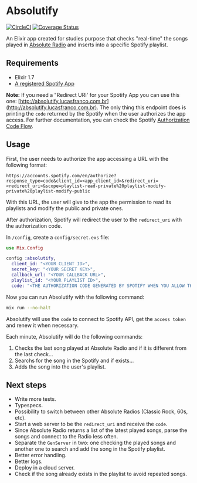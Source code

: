 # Absolutify

[![CircleCI](https://circleci.com/gh/francolucas/absolutify.svg?style=svg)](https://circleci.com/gh/francolucas/absolutify)
[![Coverage Status](https://coveralls.io/repos/github/francolucas/absolutify/badge.svg?branch=master)](https://coveralls.io/github/francolucas/absolutify?branch=master)

An Elixir app created for studies purpose that checks "real-time" the songs played in [Absolute Radio](https://absoluteradio.co.uk/absolute-radio/) and inserts into a specific Spotify playlist.

## Requirements

- Elixir 1.7
- [A registered Spotify App](https://developer.spotify.com/documentation/general/guides/app-settings/#register-your-app)

**Note:** If you need a "Redirect URI' for your Spotify App you can use this one: [http://absolutify.lucasfranco.com.br](http://absolutify.lucasfranco.com.br). The only thing this endpoint does is printing the `code` returned by the Spotify when the user authorizes the app access. For further documentation, you can check the Spotify [Authorization Code Flow](https://developer.spotify.com/documentation/general/guides/authorization-guide/#authorization-code-flow).

## Usage

First, the user needs to authorize the app accessing a URL with the following format:
```
https://accounts.spotify.com/en/authorize?response_type=code&client_id=<app_client_id>&redirect_uri=<redirect_uri>&scope=playlist-read-private%20playlist-modify-private%20playlist-modify-public
```

With this URL, the user will give to the app the permission to read its playlists and modify the public and private ones.

After authorization, Spotify will redirect the user to the `redirect_uri` with the authorization code.

In `/config`, create a `config/secret.exs` file:

```elixir
use Mix.Config

config :absolutify,
  client_id: "<YOUR CLIENT ID>",
  secret_key: "<YOUR SECRET KEY>",
  callback_url: "<YOUR CALLBACK URL>",
  playlist_id: "<YOUR PLAYLIST ID>",
  code: "<THE AUTHORIZATION CODE GENERATED BY SPOTIFY WHEN YOU ALLOW THE APP>"
```

Now you can run Absolutify with the following command:

```bash
mix run --no-halt
```

Absolutify will use the `code` to connect to Spotify API, get the `access token` and renew it when necessary.

Each minute, Absolutify will do the following commands:
1. Checks the last song played at Absolute Radio and if it is different from the last check...
2. Searchs for the song in the Spotify and if exists...
3. Adds the song into the user's playlist.

## Next steps

- Write more tests.
- Typespecs.
- Possibility to switch between other Absolute Radios (Classic Rock, 60s, etc).
- Start a web server to be the `redirect_uri` and receive the `code`.
- Since Absolute Radio returns a list of the latest played songs, parse the songs and connect to the Radio less often.
- Separate the `GenServer` in two: one checking the played songs and another one to search and add the song in the Spotify playlist.
- Better error handling.
- Better logs.
- Deploy in a cloud server.
- Check if the song already exists in the playlist to avoid repeated songs.
